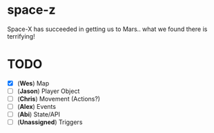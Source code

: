 # space-z
Space-X has succeeded in getting us to Mars.. what we found there is terrifying!

# TODO

- [x] (**Wes**) Map
- [ ] (**Jason**) Player Object
- [ ] (**Chris**) Movement (Actions?)
- [ ] (**Alex**) Events
- [ ] (**Abi**) State/API
- [ ] (**Unassigned**) Triggers
